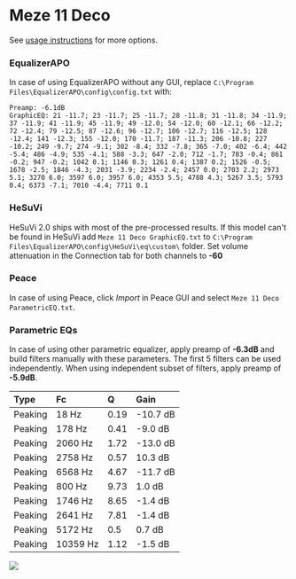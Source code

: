 # Meze 11 Deco
See [usage instructions](https://github.com/jaakkopasanen/AutoEq#usage) for more options.

### EqualizerAPO
In case of using EqualizerAPO without any GUI, replace `C:\Program Files\EqualizerAPO\config\config.txt`
with:
```
Preamp: -6.1dB
GraphicEQ: 21 -11.7; 23 -11.7; 25 -11.7; 28 -11.8; 31 -11.8; 34 -11.9; 37 -11.9; 41 -11.9; 45 -11.9; 49 -12.0; 54 -12.0; 60 -12.1; 66 -12.2; 72 -12.4; 79 -12.5; 87 -12.6; 96 -12.7; 106 -12.7; 116 -12.5; 128 -12.4; 141 -12.3; 155 -12.0; 170 -11.7; 187 -11.3; 206 -10.8; 227 -10.2; 249 -9.7; 274 -9.1; 302 -8.4; 332 -7.8; 365 -7.0; 402 -6.4; 442 -5.4; 486 -4.9; 535 -4.1; 588 -3.3; 647 -2.0; 712 -1.7; 783 -0.4; 861 -0.2; 947 -0.2; 1042 0.1; 1146 0.3; 1261 0.4; 1387 0.2; 1526 -0.5; 1678 -2.5; 1846 -4.3; 2031 -3.9; 2234 -2.4; 2457 0.0; 2703 2.2; 2973 5.1; 3270 6.0; 3597 6.0; 3957 6.0; 4353 5.5; 4788 4.3; 5267 3.5; 5793 0.4; 6373 -7.1; 7010 -4.4; 7711 0.1
```

### HeSuVi
HeSuVi 2.0 ships with most of the pre-processed results. If this model can't be found in HeSuVi add
`Meze 11 Deco GraphicEQ.txt` to `C:\Program Files\EqualizerAPO\config\HeSuVi\eq\custom\` folder.
Set volume attenuation in the Connection tab for both channels to **-60**

### Peace
In case of using Peace, click *Import* in Peace GUI and select `Meze 11 Deco ParametricEQ.txt`.

### Parametric EQs
In case of using other parametric equalizer, apply preamp of **-6.3dB** and build filters manually
with these parameters. The first 5 filters can be used independently.
When using independent subset of filters, apply preamp of **-5.9dB**.

| Type    | Fc       |    Q | Gain     |
|:--------|:---------|:-----|:---------|
| Peaking | 18 Hz    | 0.19 | -10.7 dB |
| Peaking | 178 Hz   | 0.41 | -9.0 dB  |
| Peaking | 2060 Hz  | 1.72 | -13.0 dB |
| Peaking | 2758 Hz  | 0.57 | 10.3 dB  |
| Peaking | 6568 Hz  | 4.67 | -11.7 dB |
| Peaking | 800 Hz   | 9.73 | 1.0 dB   |
| Peaking | 1746 Hz  | 8.65 | -1.4 dB  |
| Peaking | 2641 Hz  | 7.81 | -1.4 dB  |
| Peaking | 5172 Hz  | 0.5  | 0.7 dB   |
| Peaking | 10359 Hz | 1.12 | -1.5 dB  |

![](https://raw.githubusercontent.com/jaakkopasanen/AutoEq/master/results/innerfidelity/sbaf-serious/Meze%2011%20Deco/Meze%2011%20Deco.png)